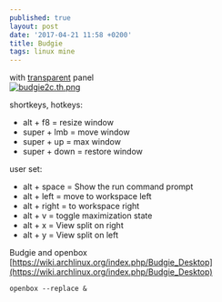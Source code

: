 ```yaml
---
published: true
layout: post
date: '2017-04-21 11:58 +0200'
title: Budgie
tags: linux mine
---
```

with [transparent](https://github.com/brontosaurusrex/postbang/blob/master/.config/gtk-3.0/gtk.css) panel  
[![budgie2c.th.png](https://cdn.scrot.moe/images/2017/04/21/budgie2c.th.png)](https://cdn.scrot.moe/images/2017/04/21/budgie2c.png)

shortkeys, hotkeys:

- alt + f8 = resize window
- super + lmb = move window
- super + up = max window
- super + down = restore window

user set:

- alt + space = Show the run command prompt
- alt + left = move to workspace left
- alt + right = to workspace right
- alt + v = toggle maximization state
- alt + x = View split on right
- alt + y = View split on left

Budgie and openbox  
[https://wiki.archlinux.org/index.php/Budgie_Desktop](https://wiki.archlinux.org/index.php/Budgie_Desktop)

    openbox --replace &
